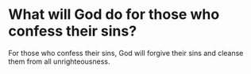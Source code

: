 # What will God do for those who confess their sins?

For those who confess their sins, God will forgive their sins and cleanse them from all unrighteousness.
